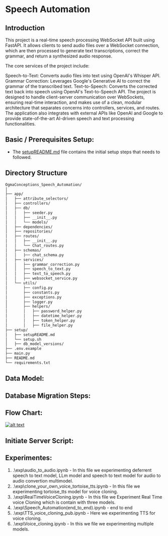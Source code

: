 # Speech Automation

## Introduction
This project is a real-time speech processing WebSocket API built using FastAPI. It allows clients to send audio files over a WebSocket connection, which are then processed to generate text transcriptions, correct the grammar, and return a synthesized audio response.

The core services of the project include:

Speech-to-Text: Converts audio files into text using OpenAI's Whisper API.
Grammar Correction: Leverages Google's Generative AI to correct the grammar of the transcribed text.
Text-to-Speech: Converts the corrected text back into speech using OpenAI's Text-to-Speech API.
The project is designed to handle client-server communication over WebSockets, ensuring real-time interaction, and makes use of a clean, modular architecture that separates concerns into controllers, services, and routes. The application also integrates with external APIs like OpenAI and Google to provide state-of-the-art AI-driven speech and text processing functionalities.

## Basic / Prerequisites Setup:
- The [setupREADME.md](./setup/setupREADME.md) file contains the initial setup steps that needs to followed.

## Directory Structure

```bash
OgmaConceptions_Speech_Automation/
│
├── app/
│   ├── attribute_selectors/        
│   ├── controllers/                
│   ├── db/                        
│   │   ├── seeder.py               
│   │   ├── __init__.py             
│   │   └── models/                 
│   ├── dependencies/               
│   ├── repositories/               
│   ├── routes/                     
│   │   ├── __init__.py           
│   │   └── Chat_routes.py                      
│   ├── schemas/
│   │   ├── chat_schema.py                     
│   ├── services/                   
│   │   ├── grammar_correction.py  
│   │   ├── speech_to_text.py      
│   │   ├── text_to_speech.py      
│   │   ├── websocket_service.py      
│   └── utils/                      
│       ├── config.py               
│       ├── constants.py           
│       ├── exceptions.py           
│       ├── logger.py               
│       ├── helpers/                
│       │   ├── password_helper.py  
│       │   ├── datetime_helper.py  
│       │   ├── token_helper.py     
│       │   ├── file_helper.py      
├── setup/                          
│   ├── setupREADME.md              
│   └── setup.sh                    
│   ├── db_model_versions/          
├── .env.example                                    
├── main.py                         
├── README.md                       
└── requirements.txt                
```


## Data Model:


## Database Migration Steps:


## Flow Chart:

[![alt text](image.png)](https://github.com/Rahulogmaconceptions/ml_research/blob/speech_automation/docs/image.png)

## Initiate Server Script:


## Experimentes:
1. .\\exp\\audio_to_audio.ipynb - In this file we experimenting deferrent speech to text model, LLm model and speech to text model for audio to audio convertion multimodel.
2. .\\exp\\clone_your_own_voice_tortoise_tts.ipynb - In this file we experimenting tortoise_tts model for voice cloning.
3. .\\exp\\RealTimeVoiceCloning.ipynb - In this file we Experiment Real Time voice Cloning which is contain with three models.
4. .\\exp\\Speech_Automation(end_to_end).ipynb - end to end 
5. .\\exp\\TTS_voice_cloning_pub.ipynb - Here we experimenting TTS for voice cloning.
6. .\\exp\\Voice_cloning.ipynb - In this we file we experimenting multiple models.




